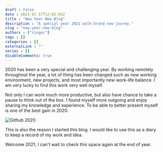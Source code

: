 ```yaml
---
draft : false
date : 2021-01-17T12:02:05Z
title : "New Year New Blog"
description : "A special year 2021 with brand new jourey."
slug : "new-year-new-blog"
authors : ["ringoc"]
tags : []
categories : []
externalLink : ""
series : []
disableComments: true
---
```

2020 has been a very special and challenging year. By working remotely throughout the year, a lot of thing has been changed such as new working environment, new projects, and most importantly new work-life balance.
I am very lucky to find this work very well myself. 

Not only I can work much more productive, but also have chance to take a pause to think out of the box. I found myself more outgoing and enjoy sharing my knowledge and experience. To be able to better present myself is one of the best gain in 2020. 

![Github 2020](../../images/github-2020.png)

This is also the reason I started this blog. I would like to use this as a diary to keep a record of my work and idea. 

Welcome 2021, I can't wait to check this space again at the end of year. 
